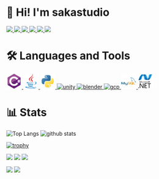 # 👋 Hi! I'm sakastudio

<p align="left"> 
  <a href="http://twitter.com/sakastudio_">
    <img height="25" src="https://img.shields.io/twitter/follow/sakastudio_?label=Twitter&logo=twitter&style=flat" />
  </a>
  <a href="https://store.steampowered.com/curator/38927102">
    <img height="25" src="https://img.shields.io/badge/Released-4 games-blue?logo=steam&style=flat" />
  </a>
  <a href="https://github.com/sakastudio">
    <img height="25" src="https://img.shields.io/github/followers/sakastudio?label=follow&logo=github&style=flat" />
  </a>
  <a href="https://www.youtube.com/channel/UCc7Dqe2967Vl7DtKNv0QshA">
    <img height="25" src="https://img.shields.io/youtube/channel/subscribers/UCc7Dqe2967Vl7DtKNv0QshA?logo=youtube&style=flat" />
  </a>
  <a href="http://qiita.com/sakastudio_">
    <img height="25" src="https://qiita-badge.apiapi.app/s/sakastudio_/posts.svg"/>
  </a>
  <a href="https://atcoder.jp/users/sakastudio">
    <img height="25" src="https://img.shields.io/endpoint?url=https%3A%2F%2Fatcoder-badges.now.sh%2Fapi%2Fatcoder%2Fjson%2Fsakastudio?style=flat" />
  </a>
</p>

# 🛠️  Languages and Tools
<p align="left">
        <a href="https://www.w3schools.com/cs/" target="_blank">
            <img src="https://raw.githubusercontent.com/devicons/devicon/master/icons/csharp/csharp-original.svg" alt="csharp" width="40" height="40"/>
        </a>
        <a href="https://www.java.com" target="_blank">
            <img src="https://raw.githubusercontent.com/devicons/devicon/master/icons/java/java-original.svg" alt="java" width="40" height="40"/>
        </a>
        <a href="https://www.python.org" target="_blank">
            <img src="https://raw.githubusercontent.com/devicons/devicon/master/icons/python/python-original.svg" alt="python" width="40" height="40"/>
        </a>
        <a href="https://unity.com/" target="_blank">
            <img src="https://www.vectorlogo.zone/logos/unity3d/unity3d-icon.svg" alt="unity" width="40" height="40"/>
        </a>
        <a href="https://www.blender.org/" target="_blank">
            <img src="https://download.blender.org/branding/community/blender_community_badge_white.svg" alt="blender" width="40" height="40"/>
        </a>
        <a href="https://cloud.google.com" target="_blank">
            <img src="https://www.vectorlogo.zone/logos/google_cloud/google_cloud-icon.svg" alt="gcp" width="40" height="40"/>
        </a>
        <a href="https://www.mysql.com/" target="_blank">
            <img src="https://raw.githubusercontent.com/devicons/devicon/master/icons/mysql/mysql-original-wordmark.svg" alt="mysql" width="40" height="40"/>
        </a>
        <a href="https://dotnet.microsoft.com/" target="_blank">
            <img src="https://raw.githubusercontent.com/devicons/devicon/master/icons/dot-net/dot-net-original-wordmark.svg" alt="dotnet" width="40" height="40"/>
        </a>
    </p>


# 📊 Stats

<p align="left"> 
  <img alt="Top Langs" height="150px" src="https://github-readme-stats.vercel.app/api/top-langs/?username=sakastudio&layout=compact&show_icons=true&theme=onedark" />
  <img alt="github stats" height="150px" src="https://github-readme-stats.vercel.app/api?username=sakastudio&theme=onedark&show_icons=ture" />
</p>



[![trophy](https://github-profile-trophy.vercel.app/?username=sakastudio&theme=onedark&column=7
)](https://github.com/ryo-ma/github-profile-trophy)

![](https://github-profile-summary-cards.vercel.app/api/cards/profile-details?username=sakastudio&theme=nord_dark)
![](https://github-profile-summary-cards.vercel.app/api/cards/repos-per-language?username=sakastudio&theme=nord_dark)
![](https://github-profile-summary-cards.vercel.app/api/cards/most-commit-language?username=sakastudio&theme=nord_dark)

![](https://github-profile-summary-cards.vercel.app/api/cards/stats?username=sakastudio&theme=nord_dark)
![](https://github-profile-summary-cards.vercel.app/api/cards/productive-time?username=sakastudio&theme=nord_dark)


